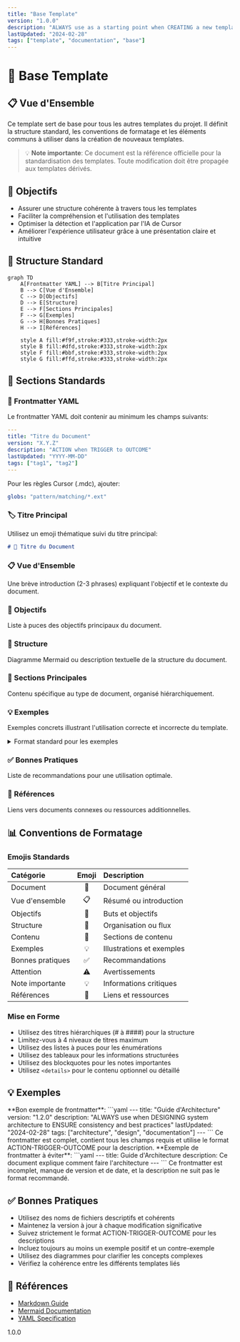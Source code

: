 ```yaml
---
title: "Base Template"
version: "1.0.0"
description: "ALWAYS use as a starting point when CREATING a new template to ENSURE consistency across all documentation"
lastUpdated: "2024-02-28"
tags: ["template", "documentation", "base"]
---
```


# 📄 Base Template

## 📋 Vue d'Ensemble

Ce template sert de base pour tous les autres templates du projet. Il définit la structure standard, les conventions de formatage et les éléments communs à utiliser dans la création de nouveaux templates.

> 💡 **Note importante**: Ce document est la référence officielle pour la standardisation des templates. Toute modification doit être propagée aux templates dérivés.

## 🎯 Objectifs

- Assurer une structure cohérente à travers tous les templates
- Faciliter la compréhension et l'utilisation des templates
- Optimiser la détection et l'application par l'IA de Cursor
- Améliorer l'expérience utilisateur grâce à une présentation claire et intuitive

## 🔄 Structure Standard

```mermaid
graph TD
    A[Frontmatter YAML] --> B[Titre Principal]
    B --> C[Vue d'Ensemble]
    C --> D[Objectifs]
    D --> E[Structure]
    E --> F[Sections Principales]
    F --> G[Exemples]
    G --> H[Bonnes Pratiques]
    H --> I[Références]

    style A fill:#f9f,stroke:#333,stroke-width:2px
    style B fill:#dfd,stroke:#333,stroke-width:2px
    style F fill:#bbf,stroke:#333,stroke-width:2px
    style G fill:#ffd,stroke:#333,stroke-width:2px
```

## 📝 Sections Standards

### 📌 Frontmatter YAML

Le frontmatter YAML doit contenir au minimum les champs suivants:

```yaml
---
title: "Titre du Document"
version: "X.Y.Z"
description: "ACTION when TRIGGER to OUTCOME"
lastUpdated: "YYYY-MM-DD"
tags: ["tag1", "tag2"]
---
```

Pour les règles Cursor (.mdc), ajouter:

```yaml
globs: "pattern/matching/*.ext"
```

### 🏷️ Titre Principal

Utilisez un emoji thématique suivi du titre principal:

```markdown
# 📄 Titre du Document
```

### 📋 Vue d'Ensemble

Une brève introduction (2-3 phrases) expliquant l'objectif et le contexte du document.

### 🎯 Objectifs

Liste à puces des objectifs principaux du document.

### 🔄 Structure

Diagramme Mermaid ou description textuelle de la structure du document.

### 📝 Sections Principales

Contenu spécifique au type de document, organisé hiérarchiquement.

### 💡 Exemples

Exemples concrets illustrant l'utilisation correcte et incorrecte du template.

<details>
<summary>Format standard pour les exemples</summary>

```markdown
<example>
**Bon exemple**:
```

[Code ou contenu]

```
[Explication]
</example>

<example type="invalid">
**Exemple à éviter**:
```

[Code ou contenu]

```
[Explication]
</example>
```

</details>

### ✅ Bonnes Pratiques

Liste de recommandations pour une utilisation optimale.

### 🔗 Références

Liens vers documents connexes ou ressources additionnelles.

## 📊 Conventions de Formatage

### Emojis Standards

| Catégorie        | Emoji | Description               |
| :--------------- | :---: | :------------------------ |
| Document         |  📄   | Document général          |
| Vue d'ensemble   |  📋   | Résumé ou introduction    |
| Objectifs        |  🎯   | Buts et objectifs         |
| Structure        |  🔄   | Organisation ou flux      |
| Contenu          |  📝   | Sections de contenu       |
| Exemples         |  💡   | Illustrations et exemples |
| Bonnes pratiques |  ✅   | Recommandations           |
| Attention        |  ⚠️   | Avertissements            |
| Note importante  |  💡   | Informations critiques    |
| Références       |  🔗   | Liens et ressources       |

### Mise en Forme

- Utilisez des titres hiérarchiques (# à ####) pour la structure
- Limitez-vous à 4 niveaux de titres maximum
- Utilisez des listes à puces pour les énumérations
- Utilisez des tableaux pour les informations structurées
- Utilisez des blockquotes pour les notes importantes
- Utilisez `<details>` pour le contenu optionnel ou détaillé

## 💡 Exemples

<example>
**Bon exemple de frontmatter**:
```yaml
---
title: "Guide d'Architecture"
version: "1.2.0"
description: "ALWAYS use when DESIGNING system architecture to ENSURE consistency and best practices"
lastUpdated: "2024-02-28"
tags: ["architecture", "design", "documentation"]
---
```
Ce frontmatter est complet, contient tous les champs requis et utilise le format ACTION-TRIGGER-OUTCOME pour la description.
</example>

<example type="invalid">
**Exemple de frontmatter à éviter**:
```yaml
---
title: Guide d'Architecture
description: Ce document explique comment faire l'architecture
---
```
Ce frontmatter est incomplet, manque de version et de date, et la description ne suit pas le format recommandé.
</example>

## ✅ Bonnes Pratiques

- Utilisez des noms de fichiers descriptifs et cohérents
- Maintenez la version à jour à chaque modification significative
- Suivez strictement le format ACTION-TRIGGER-OUTCOME pour les descriptions
- Incluez toujours au moins un exemple positif et un contre-exemple
- Utilisez des diagrammes pour clarifier les concepts complexes
- Vérifiez la cohérence entre les différents templates liés

## 🔗 Références

- [Markdown Guide](https://www.markdownguide.org/)
- [Mermaid Documentation](https://mermaid-js.github.io/mermaid/#/)
- [YAML Specification](https://yaml.org/spec/1.2/spec.html)

<version>1.0.0</version>

